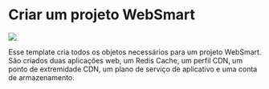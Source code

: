# Criar um projeto WebSmart

<a href="https://portal.azure.com/#create/Microsoft.Template/uri/https%3A%2F%2Fraw.githubusercontent.com%2Fmatheusbertuco%2FAzure%2Fmaster%2FWebSmart%2Fazuredeploy.json" target="_blank">
    <img src="http://azuredeploy.net/deploybutton.png"/>
</a>

Esse template cria todos os objetos necessários para um projeto WebSmart. São criados duas aplicações web, um Redis Cache, um perfil CDN, um ponto de extremidade CDN, um plano de serviço de aplicativo e uma conta de armazenamento.
